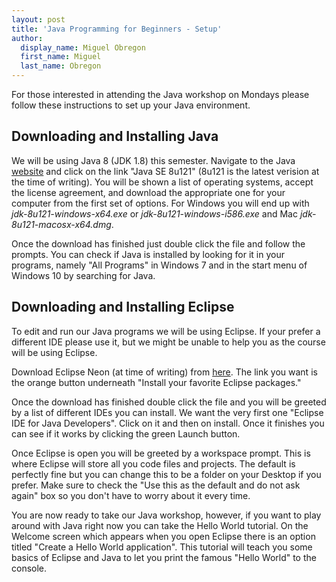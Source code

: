 ```yaml
---
layout: post
title: 'Java Programming for Beginners - Setup'
author:
  display_name: Miguel Obregon
  first_name: Miguel
  last_name: Obregon
---
```


For those interested in attending the Java workshop on Mondays please follow
these instructions to set up your Java environment.

## Downloading and Installing Java

We will be using Java 8 (JDK 1.8) this semester. Navigate to the Java
[website](http://www.oracle.com/technetwork/java/javase/downloads/index-jsp-138363.html)
and click on the link "Java SE 8u121" (8u121 is the latest verision at the time
of writing). You will be shown a list of operating systems, accept the license
agreement, and download the appropriate one for your computer from the first
set of options. For Windows you will end up with *jdk-8u121-windows-x64.exe* or
*jdk-8u121-windows-i586.exe* and Mac *jdk-8u121-macosx-x64.dmg*.

Once the download has finished just double click the file and follow the
prompts. You can check if Java is installed by looking for it in your programs,
namely "All Programs" in Windows 7 and in the start menu of Windows 10 by
searching for Java.

## Downloading and Installing Eclipse
To edit and run our Java programs we will be using Eclipse. If your prefer a
different IDE please use it, but we might be unable to help you as the course 
will be using Eclipse.

Download Eclipse Neon (at time of writing) from
[here](https://www.eclipse.org/downloads/).
The link you want is the orange button underneath "Install your favorite Eclipse
packages."

Once the download has finished double click the file and you will be greeted by
a list of different IDEs you can install. We want the very first one "Eclipse
IDE for Java Developers". Click on it and then on install. Once it finishes you
can see if it works by clicking the green Launch button.

Once Eclipse is open you will be greeted by a workspace prompt. This is where
Eclipse will store all you code files and projects. The default is perfectly
fine but you can change this to be a folder on your Desktop if you prefer. Make
sure to check the "Use this as the default and do not ask again" box so you
don't have to worry about it every time. 

You are now ready to take our Java workshop, however, if you want to play around
with Java right now you can take the Hello World tutorial. On the Welcome screen
which appears when you open Eclipse there is an option titled "Create a Hello
World application". This tutorial will teach you some basics of Eclipse and Java
to let you print the famous "Hello World" to the console.
